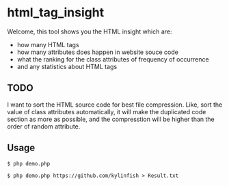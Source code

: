 # html_tag_insight

Welcome, this tool shows you the HTML insight which are:

- how many HTML tags
- how many attributes does happen in website souce code
- what the ranking for the class attributes of frequency of occurrence
- and any statistics about HTML tags

## TODO
I want to sort the HTML source code for best file compression. Like, sort the value of class attributes automatically,
it will make the duplicated code section as more as possible, and the compresstion will be higher than the order of random attribute.


## Usage
```
$ php demo.php
```

```
$ php demo.php https://github.com/kylinfish > Result.txt
```
